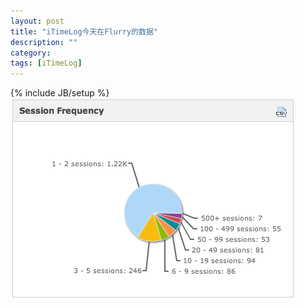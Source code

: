 ```yaml
---
layout: post
title: "iTimeLog今天在Flurry的数据"
description: ""
category: 
tags: [iTimeLog]
---
```

{% include JB/setup %}
![flurry](https://github.com/laihj/laihj.github.com/raw/master/_posts/flurry.png)
